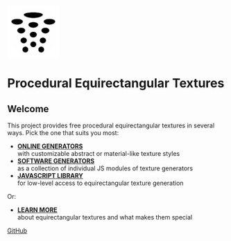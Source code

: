 ﻿<img class="logo" src="assets/logo/logo.png">


# Procedural Equirectangular Textures


## Welcome
	
	
This project provides free procedural equirectangular textures in several ways.
Pick the one that suits you most:

	
* [**ONLINE GENERATORS**](online/)<br>with customizable abstract or material-like texture styles
* [**SOFTWARE GENERATORS**](docs/patterns.md)<br>as a collection of individual JS modules of texture generators
* [**JAVASCRIPT LIBRARY**](docs/API.md)<br>for low-level access to equirectangular texture generation


Or:


* [**LEARN MORE**](docs/about.md)<br>about equirectangular textures and what makes them special


<div class="footnote">
	<a href="https://github.com/boytchev/texture-generator">GitHub</a>
</div>
